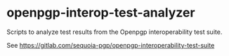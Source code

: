 # openpgp-interop-test-analyzer

Scripts to analyze test results from the Openpgp interoperability test suite.

See https://gitlab.com/sequoia-pgp/openpgp-interoperability-test-suite